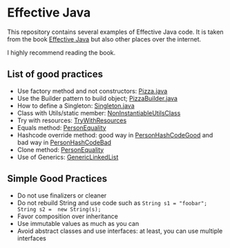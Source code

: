 # Effective Java

This repository contains several examples of Effective Java code.
It is taken from the book [Effective Java](https://www.amazon.com/Effective-Java-Joshua-Bloch/dp/0134685997) but also other places over the internet.

I highly recommend reading the book.



## List of good practices


 - Use factory method and not constructors: [Pizza.java](src/org/gunnm/java/effective/Pizza.java)
 - Use the Builder pattern to build object; [PizzaBuilder.java](src/org/gunnm/java/effective/PizzaBuilder.java)
 - How to define a Singleton: [Singleton.java](src/org/gunnm/java/effective/Singleton.java)
 - Class with Utils/static member: [NonInstantiableUtilsClass](src/org/gunnm/java/effective/NonInstantiableUtilsClass.java)
 - Try with resources: [TryWithResources](src/org/gunnm/java/effective/TryWithResources.java)
 - Equals method: [PersonEquality](src/org/gunnm/java/effective/PersonEquality.java)
 - Hashcode override method: good way in [PersonHashCodeGood](src/org/gunnm/java/effective/PersonHashCodeGood.java) and bad way in [PersonHashCodeBad](src/org/gunnm/java/effective/PersonHashCodeBad.java)
 - Clone method: [PersonEquality](src/org/gunnm/java/effective/PersonEquality.java)
 - Use of Generics: [GenericLinkedList](src/org/gunnm/java/effective/GenericLinkedList.java)
 
 ## Simple Good Practices
 
  - Do not use finalizers or cleaner
  - Do not rebuild String and use code such as `String s1 = "foobar"; String s2 =  new String(s);`
  - Favor composition over inheritance
  - Use immutable values as much as you can
  - Avoid abstract classes and use interfaces: at least, you can use multiple interfaces